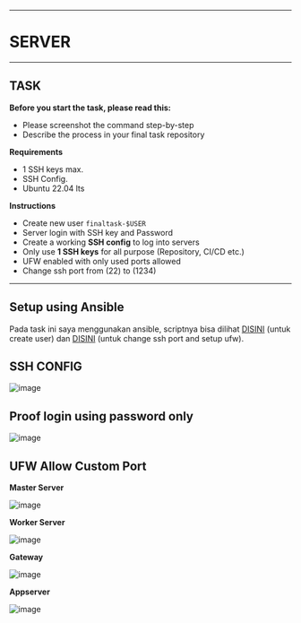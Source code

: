 -----
# **SERVER**
-----

## TASK

**Before you start the task, please read this:**
- Please screenshot the command step-by-step
- Describe the process in your final task repository

**Requirements**
- 1 SSH keys max.
- SSH Config.
- Ubuntu 22.04 lts

**Instructions**
- Create new user `finaltask-$USER`
- Server login with SSH key and Password
- Create a working **SSH config** to log into servers
- Only use **1 SSH keys** for all purpose (Repository, CI/CD etc.)
- UFW enabled with only used ports allowed
- Change ssh port from (22) to (1234)

-----

## Setup using Ansible

Pada task ini saya menggunakan ansible, scriptnya bisa dilihat [DISINI](https://github.com/fadil05me/devops20-dumbways-AhmadFadillah/blob/main/stage2/final-task/ansible/2create_user.yaml) (untuk create user) dan [DISINI](https://github.com/fadil05me/devops20-dumbways-AhmadFadillah/blob/main/stage2/final-task/ansible/3setup_ufw.yaml) (untuk change ssh port and setup ufw).


## SSH CONFIG

![image](https://github.com/fadil05me/devops20-dumbways-AhmadFadillah/assets/45775729/6b0f9887-ac91-4d3e-9cee-13d333eb70bb)

## Proof login using password only

![image](https://github.com/fadil05me/devops20-dumbways-AhmadFadillah/assets/45775729/0d037370-0e38-44b9-8a85-982d4e09fa59)


## UFW Allow Custom Port

**Master Server**

![image](https://github.com/fadil05me/devops20-dumbways-AhmadFadillah/assets/45775729/86f11e7a-9b17-4342-898e-52153e518357)


**Worker Server**

![image](https://github.com/fadil05me/devops20-dumbways-AhmadFadillah/assets/45775729/f9f7c42f-0f36-4730-86ff-6b3c8342f6be)


**Gateway**

![image](https://github.com/fadil05me/devops20-dumbways-AhmadFadillah/assets/45775729/d965a9de-f04f-4b46-a64f-220ca801b3da)


**Appserver**

![image](https://github.com/fadil05me/devops20-dumbways-AhmadFadillah/assets/45775729/8422f887-1e7f-47c2-94ca-715ea8b2123e)
